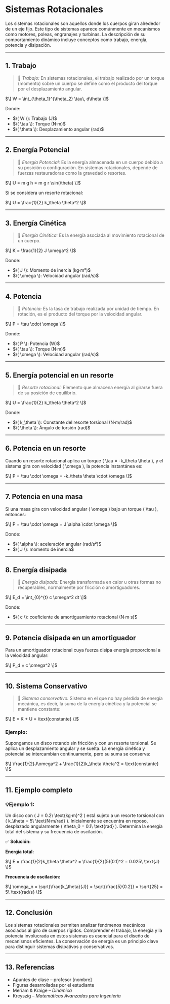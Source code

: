 # Sistemas Rotacionales

Los sistemas rotacionales son aquellos donde los cuerpos giran alrededor de un eje fijo. Este tipo de sistemas aparece comúnmente en mecanismos como motores, poleas, engranajes y turbinas. La descripción de su comportamiento dinámico incluye conceptos como trabajo, energía, potencia y disipación.

---

## 1. Trabajo

>🔑 *Trabajo:* En sistemas rotacionales, el trabajo realizado por un torque (momento) sobre un cuerpo se define como el producto del torque por el desplazamiento angular.

$\[
W = \int_{\theta_1}^{\theta_2} \tau\, d\theta
\]$

Donde:
- $\( W \): Trabajo (J)$
- $\( \tau \): Torque (N·m)$
- $\( \theta \): Desplazamiento angular (rad)$

---

## 2. Energía Potencial

>🔑 *Energía Potencial:* Es la energía almacenada en un cuerpo debido a su posición o configuración. En sistemas rotacionales, depende de fuerzas restauradoras como la gravedad o resortes.

$\[
U = m g h = m g r \sin(\theta)
\]$

Si se considera un resorte rotacional:

$\[
U = \frac{1}{2} k_\theta \theta^2
\]$

---

## 3. Energía Cinética

>🔑 *Energía Cinética:* Es la energía asociada al movimiento rotacional de un cuerpo.

$\[
K = \frac{1}{2} J \omega^2
\]$

Donde:
- $\( J \): Momento de inercia (kg·m²)$
- $\( \omega \): Velocidad angular (rad/s)$

---

## 4. Potencia

>🔑 *Potencia:* Es la tasa de trabajo realizada por unidad de tiempo. En rotación, es el producto del torque por la velocidad angular.

$\[
P = \tau \cdot \omega
\]$

Donde:
- $\( P \): Potencia (W)$
- $\( \tau \): Torque (N·m)$
- $\( \omega \): Velocidad angular (rad/s)$

---

## 5. Energía potencial en un resorte

>🔑 *Resorte rotacional:* Elemento que almacena energía al girarse fuera de su posición de equilibrio.

$\[
U = \frac{1}{2} k_\theta \theta^2
\]$

Donde:
- $\( k_\theta \): Constante del resorte torsional (N·m/rad)$
- $\( \theta \): Ángulo de torsión (rad)$

---

## 6. Potencia en un resorte

Cuando un resorte rotacional aplica un torque \( \tau = -k_\theta \theta \), y el sistema gira con velocidad \( \omega \), la potencia instantánea es:

$\[
P = \tau \cdot \omega = -k_\theta \theta \cdot \omega
\]$

---

## 7. Potencia en una masa

Si una masa gira con velocidad angular \( \omega \) bajo un torque \( \tau \), entonces:

$\[
P = \tau \cdot \omega = J \alpha \cdot \omega
\]$

Donde:
- $\( \alpha \): aceleración angular (rad/s²)$
- $\( J \): momento de inercia$

---

## 8. Energía disipada

>🔑 *Energía disipada:* Energía transformada en calor u otras formas no recuperables, normalmente por fricción o amortiguadores.

$\[
E_d = \int_{0}^{t} c \omega^2 dt
\]$

Donde:
- $\( c \): coeficiente de amortiguamiento rotacional (N·m·s)$

---

## 9. Potencia disipada en un amortiguador

Para un amortiguador rotacional cuya fuerza disipa energía proporcional a la velocidad angular:

$\[
P_d = c \omega^2
\]$

---

## 10. Sistema Conservativo

>🔑 *Sistema conservativo:* Sistema en el que no hay pérdida de energía mecánica, es decir, la suma de la energía cinética y la potencial se mantiene constante:

$\[
E = K + U = \text{constante}
\]$

### Ejemplo:

Supongamos un disco rotando sin fricción y con un resorte torsional. Se aplica un desplazamiento angular y se suelta. La energía cinética y potencial se intercambian continuamente, pero su suma se conserva:

$\[
\frac{1}{2}J\omega^2 + \frac{1}{2}k_\theta \theta^2 = \text{constante}
\]$

---

## 11. Ejemplo completo

### 💡Ejemplo 1:

Un disco con \( J = 0.2\ \text{kg·m}^2 \) está sujeto a un resorte torsional con \( k_\theta = 5\ \text{N·m/rad} \). Inicialmente se encuentra en reposo, desplazado angularmente \( \theta_0 = 0.1\ \text{rad} \). Determina la energía total del sistema y su frecuencia de oscilación.

✅ **Solución:**

**Energía total:**

$\[
E = \frac{1}{2}k_\theta \theta^2 = \frac{1}{2}(5)(0.1)^2 = 0.025\ \text{J}
\]$

**Frecuencia de oscilación:**

$\[
\omega_n = \sqrt{\frac{k_\theta}{J}} = \sqrt{\frac{5}{0.2}} = \sqrt{25} = 5\ \text{rad/s}
\]$

---

## 12. Conclusión

Los sistemas rotacionales permiten analizar fenómenos mecánicos asociados al giro de cuerpos rígidos. Comprender el trabajo, la energía y la potencia involucrada en estos sistemas es esencial para el diseño de mecanismos eficientes. La conservación de energía es un principio clave para distinguir sistemas disipativos y conservativos.

---

## 13. Referencias

- Apuntes de clase – profesor [nombre]
- Figuras desarrolladas por el estudiante
- Meriam & Kraige – *Dinámica*
- Kreyszig – *Matemáticas Avanzadas para Ingeniería*

